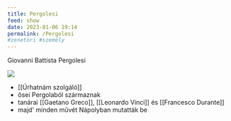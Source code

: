 ```yaml
---
title: Pergolesi
feed: show
date: 2023-01-06 19:14
permalink: /Pergolesi
#zenetöri #személy
---
```

Giovanni Battista Pergolesi
<div class="cropped"><img src="https://upload.wikimedia.org/wikipedia/commons/c/cc/Giovanni_Battista_Pergolesi.jpg"></div>

- [[Úrhatnám szolgáló]]
- ősei Pergolaból származnak
- tanárai [[Gaetano Greco]], [[Leonardo Vinci]] és [[Francesco Durante]]
- majd' minden művét Nápolyban mutatták be